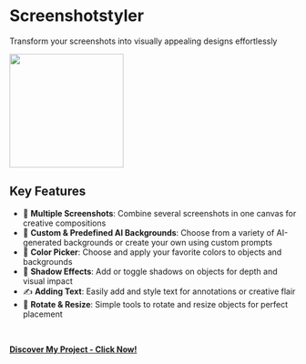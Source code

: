 # Screenshotstyler
Transform your screenshots into visually appealing designs effortlessly
<br>

<img src="https://github.com/tobwil/markdown_content/assets/72387477/7af5acb3-bf89-4f40-b41b-0afe6312b18d" width="200" height="200">
<br>

## Key Features

* 📸 **Multiple Screenshots**: Combine several screenshots in one canvas for creative compositions
* 🔮 **Custom & Predefined AI Backgrounds**: Choose from a variety of AI-generated backgrounds or create your own using custom prompts
* 🌈 **Color Picker**: Choose and apply your favorite colors to objects and backgrounds
* 👥 **Shadow Effects**: Add or toggle shadows on objects for depth and visual impact
* ✍️ **Adding Text**: Easily add and style text for annotations or creative flair
* 🔄 **Rotate & Resize**: Simple tools to rotate and resize objects for perfect placement
<br>

**<i class="fa-solid fa-up-right-from-square"></i>[ Discover My Project - Click Now!](https://screenshotstyler.com)**
